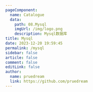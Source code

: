 ```yaml
---
pageComponent:
  name: Catalogue
  data:
    path: 08.Mysql
    imgUrl: /img/logo.png
    description: Mysql数据库
title: Mysql
date: 2023-12-20 19:59:45
permalink: /mysql
sidebar: false
article: false
comment: false
editLink: false
author: 
  name: pruedream
  link: https://github.com/pruedream
---
```

 